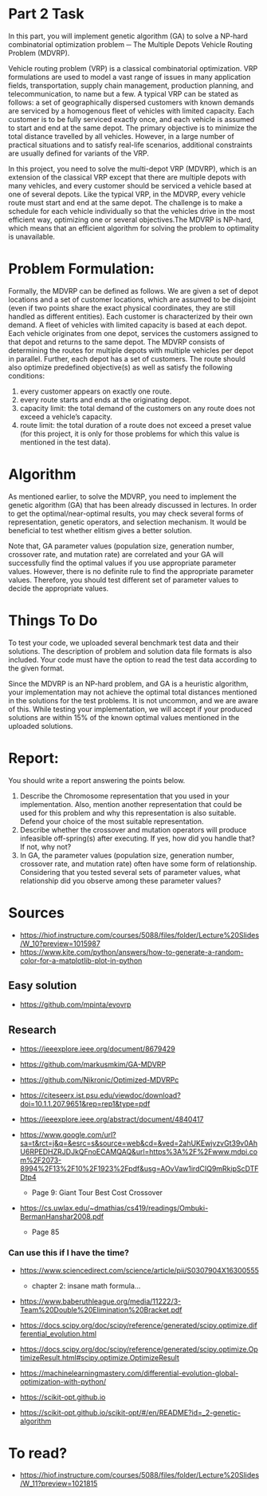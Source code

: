 # Part 2 Task
In this part, you will implement genetic algorithm (GA) to solve a NP-hard combinatorial optimization problem ─ The Multiple Depots Vehicle Routing Problem (MDVRP).

Vehicle routing problem (VRP) is a classical combinatorial optimization. VRP formulations are used to model a vast range of issues in many application fields, transportation, supply chain management, production planning, and telecommunication, to name but a few. A typical VRP can be stated as follows: a set of geographically dispersed customers with known demands are serviced by a homogenous fleet of vehicles with limited capacity. Each customer is to be fully serviced exactly once, and each vehicle is assumed to start and end at the same depot. The primary objective is to minimize the total distance travelled by all vehicles. However, in a large number of practical situations and to satisfy real-life scenarios, additional constraints are usually defined for variants of the VRP.

In this project, you need to solve the multi-depot VRP (MDVRP), which is an extension of the classical VRP except that there are multiple depots with many vehicles, and every customer should be serviced a vehicle based at one of several depots. Like the typical VRP, in the MDVRP, every vehicle route must start and end at the same depot. The challenge is to make a schedule for each vehicle individually so that the vehicles drive in the most efficient way, optimizing one or several objectives.The MDVRP is NP-hard, which means that an efficient algorithm for solving the problem to optimality is unavailable.

# Problem Formulation:
Formally, the MDVRP can be defined as follows. We are given a set of depot locations and a set of customer locations, which are assumed to be disjoint (even if two points share the exact physical coordinates, they are still handled as different entities). Each customer is characterized by their own demand. A fleet of vehicles with limited capacity is based at each depot. Each vehicle originates from one depot, services the customers assigned to that depot and returns to the same depot. The MDVRP consists of determining the routes for multiple depots with multiple vehicles per depot in parallel. Further, each depot has a set of customers. The route should also optimize predefined objective(s) as well as satisfy the following conditions:

1. every customer appears on exactly one route.
2. every route starts and ends at the originating depot.
3. capacity limit: the total demand of the customers on any route does not exceed a vehicle’s capacity.
4. route limit: the total duration of a route does not exceed a preset value (for this project, it is only for those problems for which this value is mentioned in the test data).

# Algorithm
As mentioned earlier, to solve the MDVRP, you need to implement the genetic algorithm (GA) that has been already discussed in lectures. In order to get the optimal/near-optimal results, you may check several forms of representation, genetic operators, and selection mechanism. It would be beneficial to test whether elitism gives a better solution.

Note that, GA parameter values (population size, generation number, crossover rate, and mutation rate) are correlated and your GA will successfully find the optimal values if you use appropriate parameter values. However, there is no definite rule to find the appropriate parameter values. Therefore, you should test different set of parameter values to decide the appropriate values.

# Things To Do
To test your code, we uploaded several benchmark test data and their solutions. The description of problem and solution data file formats is also included. Your code must have the option to read the test data according to the given format.

Since the MDVRP is an NP-hard problem, and GA is a heuristic algorithm, your implementation may not achieve the optimal total distances mentioned in the solutions for the test problems. It is not uncommon, and we are aware of this. While testing your implementation, we will accept if your produced solutions are within 15% of the known optimal values mentioned in the uploaded solutions.

# Report:
You should write a report answering the points below.
1. Describe the Chromosome representation that you used in your implementation. Also, mention another representation that could be used for this problem and why this representation is also suitable. Defend your choice of the most suitable representation.
2. Describe whether the crossover and mutation operators will produce infeasible off-spring(s) after executing. If yes, how did you handle that? If not, why not?
3. In GA, the parameter values (population size, generation number, crossover rate, and mutation rate) often have some form of relationship. Considering that you tested several sets of parameter values, what relationship did you observe among these parameter values?

# Sources
- https://hiof.instructure.com/courses/5088/files/folder/Lecture%20Slides/W_10?preview=1015987
- https://www.kite.com/python/answers/how-to-generate-a-random-color-for-a-matplotlib-plot-in-python

## Easy solution
- https://github.com/mpinta/evovrp

## Research
- https://ieeexplore.ieee.org/document/8679429
- https://github.com/markusmkim/GA-MDVRP
- https://github.com/Nikronic/Optimized-MDVRPc
- https://citeseerx.ist.psu.edu/viewdoc/download?doi=10.1.1.207.9651&rep=rep1&type=pdf
- https://ieeexplore.ieee.org/abstract/document/4840417

- https://www.google.com/url?sa=t&rct=j&q=&esrc=s&source=web&cd=&ved=2ahUKEwjvzvGt39v0AhU6RPEDHZRJDJkQFnoECAMQAQ&url=https%3A%2F%2Fwww.mdpi.com%2F2073-8994%2F13%2F10%2F1923%2Fpdf&usg=AOvVaw1irdCIQ9mRkipScDTFDtp4
    - Page 9: Giant Tour Best Cost Crossover

- https://cs.uwlax.edu/~dmathias/cs419/readings/Ombuki-BermanHanshar2008.pdf
    - Page 85

### Can use this if I have the time?
- https://www.sciencedirect.com/science/article/pii/S0307904X16300555
    - chapter 2: insane math formula...

- https://www.baberuthleague.org/media/11222/3-Team%20Double%20Elimination%20Bracket.pdf

- https://docs.scipy.org/doc/scipy/reference/generated/scipy.optimize.differential_evolution.html
- https://docs.scipy.org/doc/scipy/reference/generated/scipy.optimize.OptimizeResult.html#scipy.optimize.OptimizeResult
- https://machinelearningmastery.com/differential-evolution-global-optimization-with-python/
- https://scikit-opt.github.io
- https://scikit-opt.github.io/scikit-opt/#/en/README?id=_2-genetic-algorithm

# To read?
- https://hiof.instructure.com/courses/5088/files/folder/Lecture%20Slides/W_11?preview=1021815